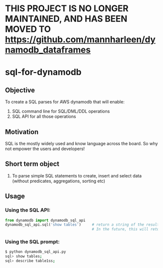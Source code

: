 #
#
#
# THIS PROJECT IS NO LONGER MAINTAINED, AND HAS BEEN MOVED TO https://github.com/mannharleen/dynamodb_dataframes #
#
#
#
# sql-for-dynamodb

## Objective
To create a SQL parses for AWS dynamodb that will enable:
1. SQL command line for SQL/DML/DDL operations 
2. SQL API for all those operations

## Motivation
SQL is the mostly widely used and know language across the board. So why not empower the users and developers!

## Short term object
1. To parse simple SQL statements to create, insert and select data (without predicates, aggregations, sorting etc)

## Usage

### Using the SQL API:
```python
from dynamodb import dynamodb_sql_api
dynamodb_sql_api.sql('show tables')     # return a string of the result, which can be printed
                                        # In the future, this will return a pandas dataframe
```
### Using the SQL prompt:
```sh
$ python dynamodb_sql_api.py
sql> show tables;
sql> describe table1ss;
```

